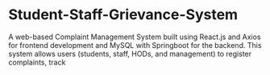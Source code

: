 # Student-Staff-Grievance-System
A web-based Complaint Management System built using React.js and Axios for frontend development and  MySQL with Springboot for the backend. This system allows users (students, staff, HODs, and management) to register complaints, track
